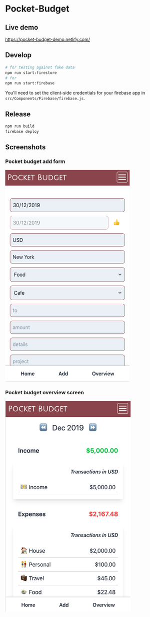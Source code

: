 # Pocket-Budget

## Live demo
https://pocket-budget-demo.netlify.com/

## Develop
```bash
# for testing against fake data
npm run start:firestore
# for 
npm run start:firebase
```

You'll need to set the client-side credentials for your firebase app in `src/Components/Firebase/firebase.js`.

## Release
```bash
npm run build
firebase deploy
```

## Screenshots

### Pocket budget add form
![Pocket budget add form](docs/screenshot_add.png)

### Pocket budget overview screen
![pocket budget overview](docs/screenshot_overview.png)
